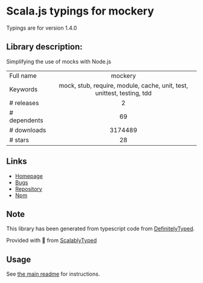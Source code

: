 
# Scala.js typings for mockery

Typings are for version 1.4.0

## Library description:
Simplifying the use of mocks with Node.js

|                    |                 |
| ------------------ | :-------------: |
| Full name          | mockery |
| Keywords           | mock, stub, require, module, cache, unit, test, unittest, testing, tdd |
| # releases         | 2 |
| # dependents       | 69 |
| # downloads        | 3174489 |
| # stars            | 28 |

## Links
- [Homepage](https://github.com/mfncooper/mockery#readme)
- [Bugs](http://github.com/mfncooper/mockery/issues)
- [Repository](https://github.com/mfncooper/mockery)
- [Npm](https://www.npmjs.com/package/mockery)
    


## Note
This library has been generated from typescript code from [DefinitelyTyped](https://definitelytyped.org).

Provided with :purple_heart: from [ScalablyTyped](https://github.com/oyvindberg/ScalablyTyped)

## Usage
See [the main readme](../../readme.md) for instructions.


